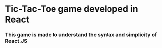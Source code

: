 # Tic-Tac-Toe game developed in React

### This game is made to understand the syntax and simplicity of React.JS

